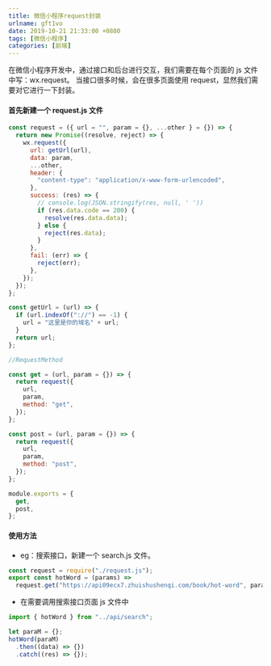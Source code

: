 ```yaml
---
title: 微信小程序request封装
urlname: gft1vo
date: 2019-10-21 21:33:00 +0800
tags: [微信小程序]
categories: [前端]
---
```


在微信小程序开发中，通过接口和后台进行交互，我们需要在每个页面的 js 文件中写：wx.request。 当接口很多时候，会在很多页面使用 request，显然我们需要对它进行一下封装。

<!-- more -->

#### 首先新建一个 request.js 文件

```javascript
const request = ({ url = "", param = {}, ...other } = {}) => {
  return new Promise((resolve, reject) => {
    wx.request({
      url: getUrl(url),
      data: param,
      ...other,
      header: {
        "content-type": "application/x-www-form-urlencoded",
      },
      success: (res) => {
        // console.log(JSON.stringify(res, null, ' '))
        if (res.data.code == 200) {
          resolve(res.data.data);
        } else {
          reject(res.data);
        }
      },
      fail: (err) => {
        reject(err);
      },
    });
  });
};

const getUrl = (url) => {
  if (url.indexOf("://") == -1) {
    url = "这里是你的域名" + url;
  }
  return url;
};

//RequestMethod

const get = (url, param = {}) => {
  return request({
    url,
    param,
    method: "get",
  });
};

const post = (url, param = {}) => {
  return request({
    url,
    param,
    method: "post",
  });
};

module.exports = {
  get,
  post,
};
```

#### 使用方法

- eg：搜索接口，新建一个 search.js 文件。

```javascript
const request = require("./request.js");
export const hotWord = (params) =>
  request.get("https://api09ecx7.zhuishushenqi.com/book/hot-word", params);
```

- 在需要调用搜索接口页面 js 文件中

```javascript
import { hotWord } from "../api/search";

let paraM = {};
hotWord(paraM)
  .then((data) => {})
  .catch((res) => {});
```
